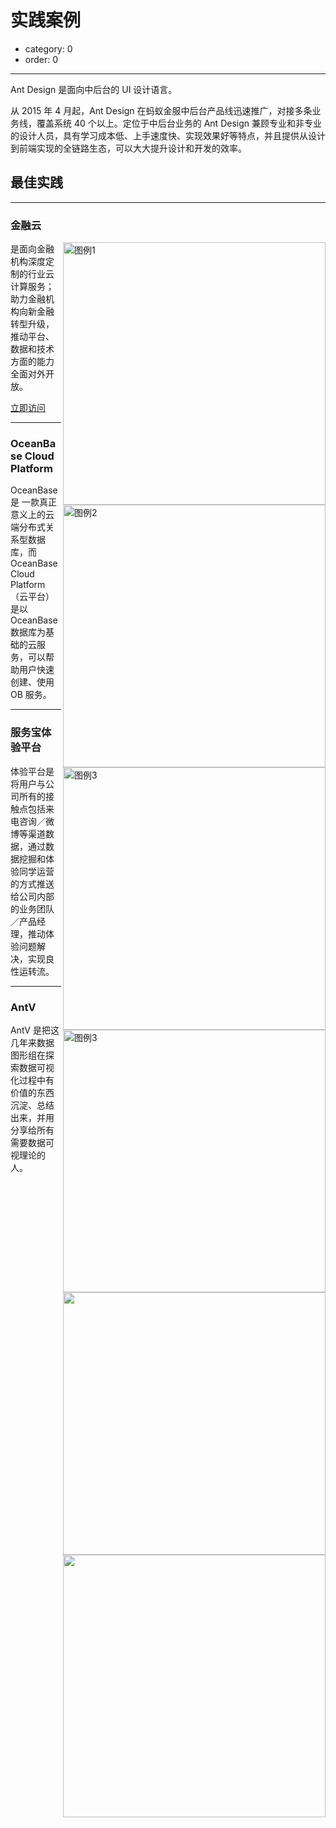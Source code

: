 # 实践案例

- category: 0
- order: 0

---

Ant Design 是面向中后台的 UI 设计语言。

从 2015 年 4 月起，Ant Design 在蚂蚁金服中后台产品线迅速推广，对接多条业务线，覆盖系统 40 个以上。定位于中后台业务的 Ant Design 兼顾专业和非专业的设计人员，具有学习成本低、上手速度快、实现效果好等特点，并且提供从设计到前端实现的全链路生态，可以大大提升设计和开发的效率。

## 最佳实践

---

### 金融云

<img as-cover class="preview-img" width="420" alt="图例1" align="right" src="https://os.alipayobjects.com/rmsportal/OeChYAOTenMzJmG.png">
<img class="preview-img" width="420" alt="图例2" align="right" src="https://os.alipayobjects.com/rmsportal/OeChYAOTenMzJmG.png">
<img class="preview-img" width="420" alt="图例3" align="right" src="https://os.alipayobjects.com/rmsportal/OeChYAOTenMzJmG.png">

是面向金融机构深度定制的行业云计算服务；助力金融机构向新金融转型升级，推动平台、数据和技术方面的能力全面对外开放。

<a class="outside-link" href="https://www.cloud.alipay.com/" target="_blank">立即访问</a>

---

### OceanBase Cloud Platform

<img class="preview-img" width="420" alt="图例3" align="right" src="https://os.alipayobjects.com/rmsportal/OeChYAOTenMzJmG.png">

OceanBase是 一款真正意义上的云端分布式关系型数据库，而 OceanBase Cloud Platform（云平台）是以 OceanBase 数据库为基础的云服务，可以帮助用户快速创建、使用 OB 服务。

---

### 服务宝体验平台

<img class="preview-img" width="420" align="right" src="https://os.alipayobjects.com/rmsportal/qmnuCdZGZFXrcRP.png">

体验平台是将用户与公司所有的接触点包括来电咨询／微博等渠道数据，通过数据挖掘和体验同学运营的方式推送给公司内部的业务团队／产品经理，推动体验问题解决，实现良性运转流。

---

### AntV

<img class="preview-img" width="420" align="right" src="https://os.alipayobjects.com/rmsportal/lOFDPejqANtHXmj.png">

AntV 是把这几年来数据图形组在探索数据可视化过程中有价值的东西沉淀、总结出来，并用分享给所有需要数据可视理论的人。

<style>
.markdown hr {
  width: 112%;
}
.preview-image-boxes {
  margin-top: -36px;
}
.preview-image-wrapper {
  padding: 0;
}
</style>
